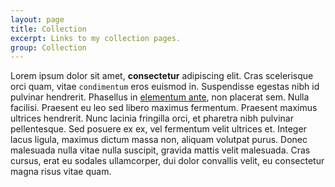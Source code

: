 ```yaml
---
layout: page
title: Collection
excerpt: Links to my collection pages.
group: Collection
---
```


Lorem ipsum dolor sit amet, __consectetur__ adipiscing elit. Cras scelerisque orci quam, vitae `condimentum` eros euismod in. Suspendisse egestas nibh id pulvinar hendrerit. Phasellus in [elementum ante](http://), non placerat sem. Nulla facilisi. Praesent eu leo sed libero maximus fermentum. Praesent maximus ultrices hendrerit. Nunc lacinia fringilla orci, et pharetra nibh pulvinar pellentesque. Sed posuere ex ex, vel fermentum velit ultrices et. Integer lacus ligula, maximus dictum massa non, aliquam volutpat purus. Donec malesuada nulla vitae nulla suscipit, gravida mattis velit malesuada. Cras cursus, erat eu sodales ullamcorper, dui dolor convallis velit, eu consectetur magna risus vitae quam.
